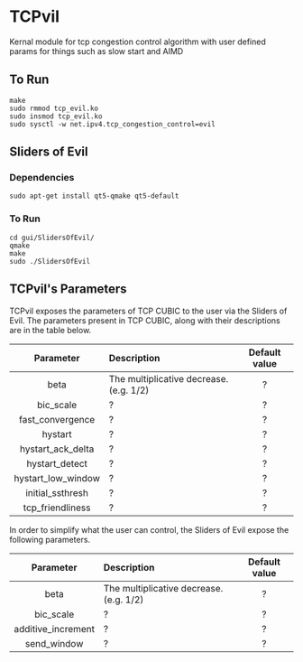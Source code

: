# TCPvil
Kernal module for tcp congestion control algorithm with user defined params for things such as slow start and AIMD

## To Run

```
make
sudo rmmod tcp_evil.ko
sudo insmod tcp_evil.ko
sudo sysctl -w net.ipv4.tcp_congestion_control=evil
```

## Sliders of Evil
### Dependencies

```
sudo apt-get install qt5-qmake qt5-default
```

### To Run

```
cd gui/SlidersOfEvil/
qmake
make
sudo ./SlidersOfEvil
```

## TCPvil's Parameters
TCPvil exposes the parameters of TCP CUBIC to the user via the Sliders of Evil. The parameters present in TCP CUBIC, along with their descriptions are in the table below.

|     Parameter      | Description                             | Default value |
|:------------------:|:----------------------------------------|:-------------:|
|        beta        | The multiplicative decrease. (e.g. 1/2) |       ?       |
|     bic_scale      | ?                                       |       ?       |
|  fast_convergence  | ?                                       |       ?       |
|      hystart       | ?                                       |       ?       |
| hystart_ack_delta  | ?                                       |       ?       |
|   hystart_detect   | ?                                       |       ?       |
| hystart_low_window | ?                                       |       ?       |
|  initial_ssthresh  | ?                                       |       ?       |
|  tcp_friendliness  | ?                                       |       ?       |

In order to simplify what the user can control, the Sliders of Evil expose the following parameters.

|     Parameter      | Description                             | Default value |
|:------------------:|:----------------------------------------|:-------------:|
|        beta        | The multiplicative decrease. (e.g. 1/2) |       ?       |
|     bic_scale      | ?                                       |       ?       |
| additive_increment | ?                                       |       ?       |
|    send_window     | ?                                       |       ?       |
